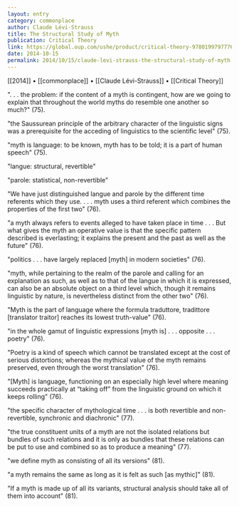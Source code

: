 ```yaml
---
layout: entry
category: commonplace
author: Claude Lévi-Strauss
title: The Structural Study of Myth
publication: Critical Theory
link: https://global.oup.com/ushe/product/critical-theory-9780199797776
date: 2014-10-15
permalink: 2014/10/15/claude-levi-strauss-the-structural-study-of-myth
---
```


[[2014]] • [[commonplace]] • [[Claude Lévi-Strauss]] • [[Critical Theory]]

". . . the problem: if the content of a myth is contingent, how are we going to explain that throughout the world myths do resemble one another so much?" (75). 

"the Saussurean principle of the arbitrary character of the linguistic signs was a prerequisite for the acceding of linguistics to the scientific level" (75).

"myth is language: to be known, myth has to be told; it is a part of human speech" (75).

"langue: structural, revertible"

"parole: statistical, non-revertible"

"We have just distinguished langue and parole by the different time referents which they use. . . . myth uses a third referent which combines the properties of the first two" (76).

"a myth always refers to events alleged to have taken place in time . . . But what gives the myth an operative value is that the specific pattern described is everlasting; it explains the present and the past as well as the future" (76).

"politics . . . have largely replaced [myth] in modern societies" (76).

"myth, while pertaining to the realm of the parole and calling for an explanation as such, as well as to that of the langue in which it is expressed, can also be an absolute object on a third level which, though it remains linguistic by nature, is nevertheless distinct from the other two" (76).

"Myth is the part of language where the formula traduttore, tradittore [translator traitor] reaches its lowest truth-value" (76).

"in the whole gamut of linguistic expressions [myth is] . . . opposite . . . poetry" (76).

"Poetry is a kind of speech which cannot be translated except at the cost of serious distortions; whereas the mythical value of the myth remains preserved, even through the worst translation" (76).

"[Myth] is language, functioning on an especially high level where meaning succeeds practically at “taking off” from the linguistic ground on which it keeps rolling" (76).

"the specific character of mythological time . . . is both revertible and non-revertible, synchronic and diachronic" (77).

"the true constituent units of a myth are not the isolated relations but bundles of such relations and it is only as bundles that these relations can be put to use and combined so as to produce a meaning" (77).

"we define myth as consisting of all its versions" (81).

"a myth remains the same as long as it is felt as such [as mythic]" (81).

"If a myth is made up of all its variants, structural analysis should take all of them into account" (81).

